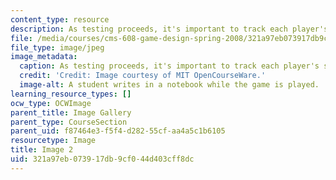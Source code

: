 ```yaml
---
content_type: resource
description: As testing proceeds, it's important to track each player's score.
file: /media/courses/cms-608-game-design-spring-2008/321a97eb073917db9cf044d403cff8dc_02.jpg
file_type: image/jpeg
image_metadata:
  caption: As testing proceeds, it's important to track each player's score.
  credit: 'Credit: Image courtesy of MIT OpenCourseWare.'
  image-alt: A student writes in a notebook while the game is played.
learning_resource_types: []
ocw_type: OCWImage
parent_title: Image Gallery
parent_type: CourseSection
parent_uid: f87464e3-f5f4-d282-55cf-aa4a5c1b6105
resourcetype: Image
title: Image 2
uid: 321a97eb-0739-17db-9cf0-44d403cff8dc
---
```


